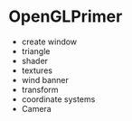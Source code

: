 # OpenGLPrimer

* create window
* triangle
* shader
* textures
* wind banner
* transform
* coordinate systems
* Camera